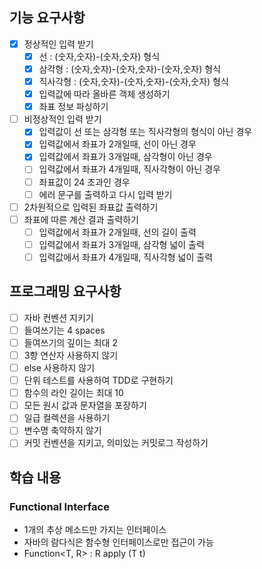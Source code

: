## 기능 요구사항

- [x] 정상적인 입력 받기
    - [x] 선 : (숫자,숫자)-(숫자,숫자) 형식
    - [x] 삼각형 : (숫자,숫자)-(숫자,숫자)-(숫자,숫자) 형식
    - [x] 직사각형 : (숫자,숫자)-(숫자,숫자)-(숫자,숫자) 형식
    - [x] 입력값에 따라 올바른 객체 생성하기
    - [x] 좌표 정보 파싱하기
- [ ] 비정상적인 입력 받기
    - [x] 입력값이 선 또는 삼각형 또는 직사각형의 형식이 아닌 경우
    - [x] 입력값에서 좌표가 2개일때, 선이 아닌 경우
    - [x] 입력값에서 좌표가 3개일때, 삼각형이 아닌 경우
    - [ ] 입력값에서 좌표가 4개일때, 직사각형이 아닌 경우
    - [ ] 좌표값이 24 초과인 경우
    - [ ] 에러 문구를 출력하고 다시 입력 받기
- [ ] 2차원적으로 입력된 좌표값 출력하기
- [ ] 좌표에 따른 계산 결과 출력하기
    - [ ] 입력값에서 좌표가 2개일때, 선의 길이 출력
    - [ ] 입력값에서 좌표가 3개일때, 삼각형 넓이 출력
    - [ ] 입력값에서 좌표가 4개일때, 직사각형 넓이 출력

## 프로그래밍 요구사항

- [ ] 자바 컨벤션 지키기
- [ ] 들여쓰기는 4 spaces
- [ ] 들여쓰기의 깊이는 최대 2
- [ ] 3항 연산자 사용하지 않기
- [ ] else 사용하지 않기
- [ ] 단위 테스트를 사용하여 TDD로 구현하기
- [ ] 함수의 라인 길이는 최대 10
- [ ] 모든 원시 값과 문자열을 포장하기
- [ ] 일급 컬렉션을 사용하기
- [ ] 변수명 축약하지 않기
- [ ] 커밋 컨벤션을 지키고, 의미있는 커밋로그 작성하기

## 학습 내용

### Functional Interface

- 1개의 추상 메소드만 가지는 인터페이스
- 자바의 람다식은 함수형 인터페이스로만 접근이 가능
- Function<T, R> : R apply (T t)
